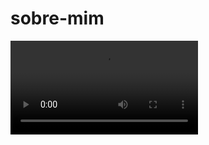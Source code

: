# sobre-mim
<video src = 
"https://user-images.githubusercontent.com/99483009/158002909-26b5b2d2-d256-4fb1-88b2-38c061198d7d.mp4
 "> </video>
